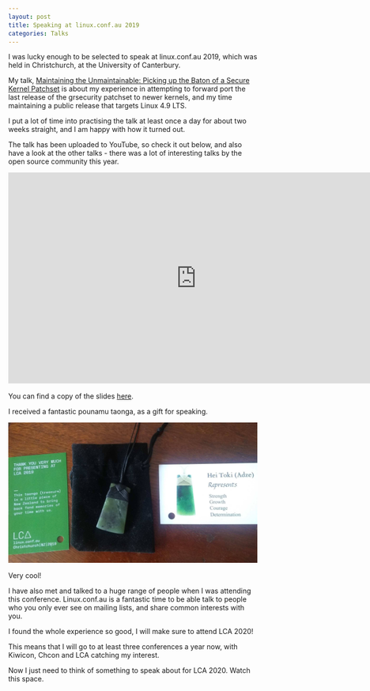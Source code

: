 ```yaml
---
layout: post
title: Speaking at linux.conf.au 2019
categories: Talks
---
```


I was lucky enough to be selected to speak at linux.conf.au 2019, which was held in Christchurch, at the University of Canterbury.

My talk, [Maintaining the Unmaintainable: Picking up the Baton of a Secure Kernel Patchset](https://lca2019.linux.org.au/schedule/presentation/180/) is about my experience in attempting to forward port the last release of the grsecurity patchset to newer kernels, and my time maintaining a public release that targets Linux 4.9 LTS.

I put a lot of time into practising the talk at least once a day for about two weeks straight, and I am happy with how it turned out.

The talk has been uploaded to YouTube, so check it out below, and also have a look at the other talks - there was a lot of interesting talks by the open source community this year.

<iframe width="759" height="427" src="https://www.youtube-nocookie.com/embed/4dIKbj_6diU" frameborder="0" allow="accelerometer; autoplay; encrypted-media; gyroscope; picture-in-picture" allowfullscreen></iframe>

You can find a copy of the slides [here](/assets/documents/2019_LCA_Maintaining_the_Unmaintainable.pdf).

<!--more-->

I received a fantastic pounamu taonga, as a gift for speaking.

![greenstone](/assets/images/2019_028.jpg)

Very cool! 

I have also met and talked to a huge range of people when I was attending this conference. Linux.conf.au is a fantastic time to be able talk to people who you only ever see on mailing lists, and share common interests with you. 

I found the whole experience so good, I will make sure to attend LCA 2020! 

This means that I will go to at least three conferences a year now, with Kiwicon, Chcon and LCA catching my interest. 

Now I just need to think of something to speak about for LCA 2020. Watch this space.
